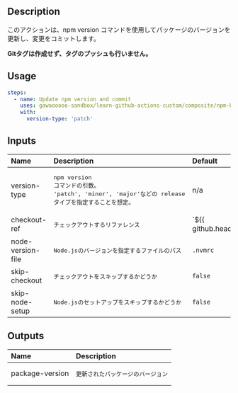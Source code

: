 

<!-- actdocs start -->

## Description

このアクションは、npm version コマンドを使用してパッケージのバージョンを更新し、変更をコミットします。

**Gitタグは作成せず、タグのプッシュも行いません。**

## Usage

```yaml
steps:
  - name: Update npm version and commit
    uses: gawaooooo-sandbox/learn-github-actions-custom/composite/npm-bump-and-commit@v0 # This is the version of the action
    with:
      version-type: 'patch'
```

## Inputs

| Name | Description | Default | Required |
| :--- | :---------- | :------ | :------: |
| version-type | <pre>npm version コマンドの引数。<br>'patch', 'minor', 'major'などの release タイプを指定することを想定。</pre> | n/a | yes |
| checkout-ref | <pre>チェックアウトするリファレンス</pre> | `${{ github.head_ref || github.ref }}` | no |
| node-version-file | <pre>Node.jsのバージョンを指定するファイルのパス</pre> | `.nvmrc` | no |
| skip-checkout | <pre>チェックアウトをスキップするかどうか</pre> | `false` | no |
| skip-node-setup | <pre>Node.jsのセットアップをスキップするかどうか</pre> | `false` | no |

## Outputs

| Name | Description |
| :--- | :---------- |
| package-version | <pre>更新されたパッケージのバージョン</pre> |

<!-- actdocs end -->


